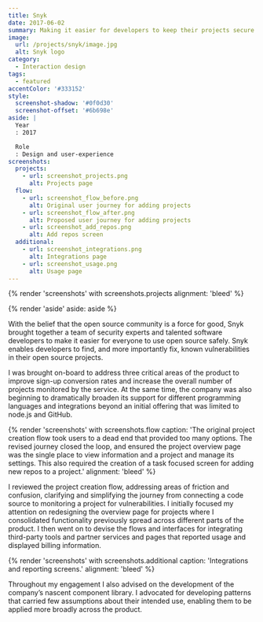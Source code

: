 ```yaml
---
title: Snyk
date: 2017-06-02
summary: Making it easier for developers to keep their projects secure and vulnerability free.
image:
  url: /projects/snyk/image.jpg
  alt: Snyk logo
category:
  - Interaction design
tags:
  - featured
accentColor: '#333152'
style:
  screenshot-shadow: '#0f0d30'
  screenshot-offset: '#6b698e'
aside: |
  Year
  : 2017

  Role
  : Design and user-experience
screenshots:
  projects:
    - url: screenshot_projects.png
      alt: Projects page
  flow:
    - url: screenshot_flow_before.png
      alt: Original user journey for adding projects
    - url: screenshot_flow_after.png
      alt: Proposed user journey for adding projects
    - url: screenshot_add_repos.png
      alt: Add repos screen
  additional:
    - url: screenshot_integrations.png
      alt: Integrations page
    - url: screenshot_usage.png
      alt: Usage page
---
```

{% render 'screenshots' with screenshots.projects
  alignment: 'bleed'
%}

{% render 'aside'
  aside: aside
%}

With the belief that the open source community is a force for good, Snyk brought together a team of security experts and talented software developers to make it easier for everyone to use open source safely. Snyk enables developers to find, and more importantly fix, known vulnerabilities in their open source projects.

I was brought on-board to address three critical areas of the product to improve sign-up conversion rates and increase the overall number of projects monitored by the service. At the same time, the company was also beginning to dramatically broaden its support for different programming languages and integrations beyond an initial offering that was limited to node.js and GitHub.

{% render 'screenshots' with screenshots.flow
  caption: 'The original project creation flow took users to a dead end that provided too many options. The revised journey closed the loop, and ensured the project overview page was the single place to view information and a project and manage its settings. This also required the creation of a task focused screen for adding new repos to a project.'
  alignment: 'bleed'
%}

I reviewed the project creation flow, addressing areas of friction and confusion, clarifying and simplifying the journey from connecting a code source to monitoring a project for vulnerabilities. I initially focused my attention on redesigning the overview page for projects where I consolidated functionality previously spread across different parts of the product. I then went on to devise the flows and interfaces for integrating third-party tools and partner services and pages that reported usage and displayed billing information.

{% render 'screenshots' with screenshots.additional
  caption: 'Integrations and reporting screens.'
  alignment: 'bleed'
%}

Throughout my engagement I also advised on the development of the company’s nascent component library. I advocated for developing patterns that carried few assumptions about their intended use, enabling them to be applied more broadly across the product.
